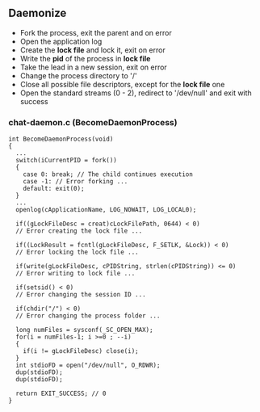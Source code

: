 ## Daemonize

- Fork the process, exit the parent and on error
- Open the application log
- Create the **lock file** and lock it, exit on error
- Write the **pid** of the process in **lock file**
- Take the lead in a new session, exit on error
- Change the process directory to '/' 
- Close all possible file descriptors, except for the **lock file** one
- Open the standard streams (0 - 2), redirect to '/dev/null' and exit with success 

### chat-daemon.c (BecomeDaemonProcess)

```
int BecomeDaemonProcess(void)
{
  ...
  switch(iCurrentPID = fork())
  {
    case 0: break; // The child continues execution
	case -1: // Error forking ...
	default: exit(0);
  }
  ...
  openlog(cApplicationName, LOG_NOWAIT, LOG_LOCAL0);
  
  if((gLockFileDesc = creat)cLockFilePath, 0644) < 0)
  // Error creating the lock file ...
  
  if((LockResult = fcntl(gLockFileDesc, F_SETLK, &Lock)) < 0)
  // Error locking the lock file ...
  
  if(write(gLockFileDesc, cPIDString, strlen(cPIDString)) <= 0)
  // Error writing to lock file ...
  
  if(setsid() < 0) 
  // Error changing the session ID ...
  
  if(chdir("/") < 0)
  // Error changing the process folder ...
  
  long numFiles = sysconf(_SC_OPEN_MAX);
  for(i = numFiles-1; i >=0 ; --i) 
  {
    if(i != gLockFileDesc) close(i);
  }
  int stdioFD = open("/dev/null", O_RDWR);
  dup(stdioFD);
  dup(stdioFD);
  
  return EXIT_SUCCESS; // 0
}
```